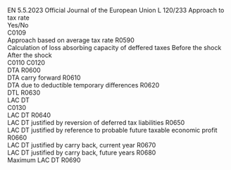 EN  5.5.2023 Official Journal of the European Union L 120/233
 Approach to tax rate  
Yes/No  
C0109  
Approach based on average tax rate  R0590  
Calculation of loss absorbing capacity of deffered taxes  Before the shock  After the shock  
C0110  C0120  
DTA  R0600  
DTA carry forward  R0610  
DTA due to deductible temporary differences  R0620  
DTL  R0630  
LAC DT  
C0130  
LAC DT  R0640  
LAC DT justified by reversion of deferred tax liabilities  R0650  
LAC DT justified by reference to probable future taxable economic profit  R0660  
LAC DT justified by carry back, current year  R0670  
LAC DT justified by carry back, future years  R0680  
Maximum LAC DT  R0690